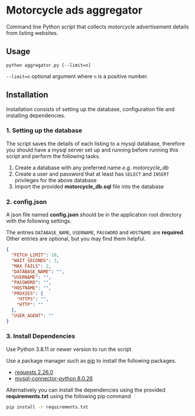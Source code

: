 # Motorcycle ads aggregator

Command line Python script that collects motorcycle advertisement details from listing websites.

## Usage
```shell
python aggregator.py [--limit=n]
```
`--limit=n` optional argument where `n` is a positive number.

## Installation
Installation consists of setting up the database, configuration file
and installing dependencies.
### 1. Setting up the database
The script saves the details of each listing to a mysql database, therefore
you should have a mysql server set up and running before running this
script and perform the following tasks.

1. Create a database with any preferred name *e.g. motorcycle_db*
2. Create a user and password that at least has `SELECT` and `INSERT` 
privileges for the above database
3. Import the provided **motorcycle_db.sql** file into the database

### 2. config.json
A json file named **config.json** should be in the application root directory
with the following settings.

The entries `DATABASE_NAME`, `USERNAME`, `PASSWORD` and `HOSTNAME`
are **required**. Other entries are optional, but you may find them helpful.
```json
{
  "FETCH_LIMIT": 10,
  "WAIT_SECONDS": 3,
  "MAX_FAILS": 2,
  "DATABASE_NAME": "",
  "USERNAME": "",
  "PASSWORD": "",
  "HOSTNAME": "",
  "PROXIES": {
    "HTTPS": "",
    "HTTP": ""
  },
  "USER_AGENT": ""
}
```

### 3. Install Dependencies
Use Python 3.8.11 or newer version to run the script

Use a package manager such as [pip](https://pip.pypa.io/en/stable/) to install the following packages.
- [requests 2.26.0](https://pypi.org/project/requests/)
- [mysql-connector-python 8.0.26](https://pypi.org/project/mysql-connector-python/)

Alternatively you can install the dependencies using the provided
**requirements.txt** using the following pip command
```bash
pip install -r requirements.txt
```

